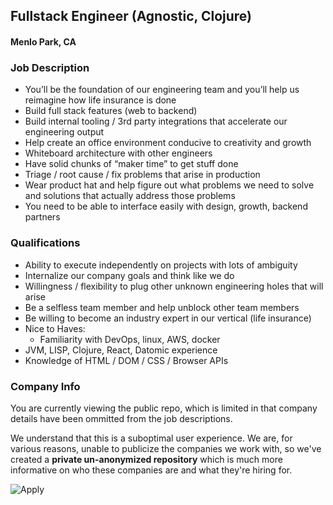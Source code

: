 ## Fullstack Engineer (Agnostic, Clojure)
#### Menlo Park, CA

### Job Description
+	You’ll be the foundation of our engineering team and you’ll help us reimagine how life insurance is done
+	Build full stack features (web to backend)
+	Build internal tooling / 3rd party integrations that accelerate our engineering output
+	Help create an office environment conducive to creativity and growth
+	Whiteboard architecture with other engineers
+	Have solid chunks of “maker time” to get stuff done
+	Triage / root cause / fix problems that arise in production
+	Wear product hat and help figure out what problems we need to solve and solutions that actually address those problems
+	You need to be able to interface easily with design, growth, backend partners

### Qualifications
+	Ability to execute independently on projects with lots of ambiguity
+	Internalize our company goals and think like we do
+	Willingness / flexibility to plug other unknown engineering holes that will arise
+	Be a selfless team member and help unblock other team members
+	Be willing to become an industry expert in our vertical (life insurance)
+	Nice to Haves:
	 + Familiarity with DevOps, linux, AWS, docker
   + JVM, LISP, Clojure, React, Datomic experience
   + Knowledge of HTML / DOM / CSS / Browser APIs


### Company Info
You are currently viewing the public repo, which is limited in that company details have been ommitted from the job descriptions.  
    
We understand that this is a suboptimal user experience.  We are, for various reasons, unable to publicize the companies we work with, so we've
created a **private un-anonymized repository** which is much more informative on who these companies are and what they're hiring for.  
    
![Apply](https://dabuttonfactory.com/button.png?t=Apply&f=Calibri-Bold&ts=24&tc=fff&tshs=1&tshc=000&hp=20&vp=8&c=5&bgt=gradient&bgc=3d85c6&ebgc=073763)
